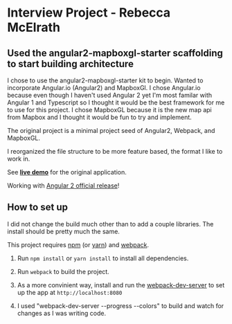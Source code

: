 # Interview Project - Rebecca McElrath

## Used the angular2-mapboxgl-starter scaffolding to start building architecture

I chose to use the angular2-mapboxgl-starter kit to begin. Wanted to incorporate Angular.io (Angular2) and MapboxGl. I chose Angular.io because even though I haven't used Angular 2 yet I'm most familar with Angular 1 and Typescript so I thought it would be the best framework for me to use for this project. I chose MapboxGL because it is the new map api from Mapbox and I thought it would be fun to try and implement. 

The original project is a minimal project seed of Angular2, Webpack, and MapboxGL. 

I reorganized the file structure to be more feature based, the format I like to work in.

See [**live demo**](https://haoliangyu.github.io/angular2-mapboxgl-starter/) for the original application.

Working with [Angular 2 official release](https://github.com/angular/angular/blob/master/CHANGELOG.md#200-2016-09-14)!

## How to set up

I did not change the build much other than to add a couple libraries. The install should be pretty much the same. 

This project requires [npm](https://www.npmjs.com/) (or [yarn](https://yarnpkg.com/)) and [webpack](http://webpack.github.io/docs/installation.html).

1.	Run `npm install` or `yarn install` to install all dependencies.

2.	Run `webpack` to build the project.

3.	As a more convinient way, install and run the [webpack-dev-server](http://webpack.github.io/docs/installation.html) to set up the app at `http://localhost:8080`

4. I used "webpack-dev-server --progress --colors" to build and watch for changes as I was writing code.
